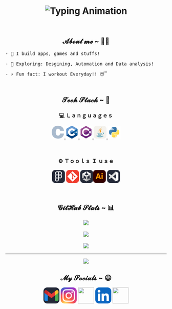 <!-- 🌌 Cosmic Banner -->

<h1 align="center">
  <img src="https://readme-typing-svg.herokuapp.com?font=Fira+Code&size=25&pause=1000&center=true&vCenter=true&width=500&lines=Hey+🤖!+This+is+kannan+aka+weebDK;Welcome+to+my+profile+^_~" alt="Typing Animation" />
</h1>

<!--p align="center">
  <img src="https://github.com/weebDk/weebDk/blob/main/cells.gif" width="75%" />
</p-->

<br>

<h2 align="center">   𝓐𝓫𝓸𝓾𝓽 𝓶𝓮 ~ 🥷🏻 </h2>
<!--mg align="right" src="https://cdnb.artstation.com/p/assets/images/images/058/486/961/original/massivearmadapx-one-piece-animation-1.gif?1674259444" width="185" alt="luffy" /-->

<pre>
- 🔭 I build apps, games and stuffs! 

- 🧭 Exploring: Desgining, Automation and Data analysis!

- ⚡ Fun fact: I workout Everyday!! 😴
</pre>  

<br>

 <h2 align="center">   𝓣𝓮𝓬𝓱 𝓢𝓽𝓪𝓬𝓴 ~ 🧠 </h2> 
 
<h3 align="center"> 💻 Ｌａｎｇｕａｇｅｓ </h3>
<p align="center"> <a href="https://www.cprogramming.com/" target="_blank" rel="noreferrer"><img src="https://raw.githubusercontent.com/devicons/devicon/master/icons/c/c-original.svg" alt="c" width="40" height="40"/> </a> <a href="https://www.w3schools.com/cpp/" target="_blank" rel="noreferrer"> <img src="https://raw.githubusercontent.com/devicons/devicon/master/icons/cplusplus/cplusplus-original.svg" alt="cplusplus" width="40" height="40"/> </a> <a href="https://www.w3schools.com/cs/" target="_blank" rel="noreferrer"> <img src="https://raw.githubusercontent.com/devicons/devicon/master/icons/csharp/csharp-original.svg" alt="csharp" width="40" height="40"/> </a> <a href="https://www.java.com" target="_blank" rel="noreferrer"> <img src="https://raw.githubusercontent.com/tandpfun/skill-icons/65dea6c4eaca7da319e552c09f4cf5a9a8dab2c8/icons/Java-Light.svg" alt="java" width="40" height="40"/> </a> <a href="https://www.python.org" target="_blank" rel="noreferrer"> <img src="https://raw.githubusercontent.com/devicons/devicon/master/icons/python/python-original.svg" alt="python" width="40" height="40"/> </a> </p> 
<br>
<h3 align="center"> ⚙️ Ｔｏｏｌｓ Ｉ ｕｓｅ </h3>
<p align="center"> <img src="https://raw.githubusercontent.com/tandpfun/skill-icons/65dea6c4eaca7da319e552c09f4cf5a9a8dab2c8/icons/Figma-Dark.svg" alt="figma" width="40" height="40"/> <img src="https://raw.githubusercontent.com/tandpfun/skill-icons/65dea6c4eaca7da319e552c09f4cf5a9a8dab2c8/icons/Git.svg" alt="git" width="40" height="40"/> <img src="https://raw.githubusercontent.com/tandpfun/skill-icons/65dea6c4eaca7da319e552c09f4cf5a9a8dab2c8/icons/Unity-Dark.svg" alt="unity" width="40" height="40"/><img src="https://raw.githubusercontent.com/tandpfun/skill-icons/65dea6c4eaca7da319e552c09f4cf5a9a8dab2c8/icons/Illustrator.svg" alt="illustrator" width="40" height="40"/> <img src="https://raw.githubusercontent.com/tandpfun/skill-icons/65dea6c4eaca7da319e552c09f4cf5a9a8dab2c8/icons/VSCode-Dark.svg" alt="illustrator" width="40" height="40"/></p>

<br>
<div align="center">
<h2 align="center">  𝓖𝓲𝓽𝓗𝓾𝓫 𝓢𝓽𝓪𝓽𝓼 ~ 📊 </h2>

![](https://github-readme-stats.vercel.app/api?username=weebDk&theme=dark&hide_border=false&include_all_commits=false&count_private=false)<br/><br>
![](https://nirzak-streak-stats.vercel.app/?user=weebDk&theme=dark&hide_border=false)<br/><br>
![](https://github-readme-stats.vercel.app/api/top-langs/?username=weebDk&theme=dark&hide_border=false&include_all_commits=false&count_private=false&layout=compact)

---
[![](https://visitcount.itsvg.in/api?id=weebDk&icon=0&color=0)](https://visitcount.itsvg.in)

<h2 align="center"> 𝓜𝔂 𝓢𝓸𝓬𝓲𝓪𝓵𝓼 ~ 😃 </h2>
<p align="center">
  <a href="mailto:mskannan1612@gmail.com"><img src="https://raw.githubusercontent.com/tandpfun/skill-icons/65dea6c4eaca7da319e552c09f4cf5a9a8dab2c8/icons/Gmail-Dark.svg" width="50" height="50"/></a>
  <a href="https://www.instagram.com/_weeb.dk?igsh=MXBvOHprcm5tNXJsOA" target="_blank"><img src="https://raw.githubusercontent.com/tandpfun/skill-icons/65dea6c4eaca7da319e552c09f4cf5a9a8dab2c8/icons/Instagram.svg" width="50" height="50"/></a>
  <a href="https://x.com/weeb_dk" target="_blank"><img src="https://uxwing.com/wp-content/themes/uxwing/download/brands-and-social-media/x-social-media-logo-icon.png" width="50" height="50"/></a>
  <a href="https://www.linkedin.com/in/kannand7" target="_blank"><img src="https://raw.githubusercontent.com/tandpfun/skill-icons/65dea6c4eaca7da319e552c09f4cf5a9a8dab2c8/icons/LinkedIn.svg" width="50" height="50" /></a>
   <a href="https://leetcode.com/u/weebDk/" target="_blank"><img src="https://miro.medium.com/v2/resize:fit:1020/0*xJCLQQRZv3XFMUd1" width="50" height="50" /></a>
</p>



<!-- Proudly created with GPRM ( https://gprm.itsvg.in ) -->
